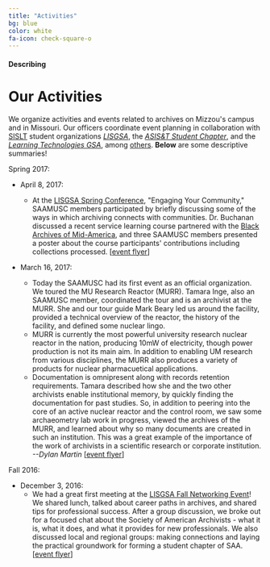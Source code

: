 ```yaml
---
title: "Activities"
bg: blue
color: white
fa-icon: check-square-o
---
```


#### Describing

# Our Activities

We organize activities and events related to archives on Mizzou's campus and in Missouri. Our officers coordinate event planning in collaboration with [SISLT](http://sislt.missouri.edu/student-groups/) student organizations *[LISGSA](https://orgsync.com/47098/chapter)*, the *[ASIS&T Student Chapter](https://orgsync.com/46996/chapter)*, and the *[Learning Technologies GSA](https://orgsync.com/79281/chapter)*, among [others](https://orgsync.com/47259/chapter). **Below** are some descriptive summaries!

Spring 2017:

- April 8, 2017:
  * At the [LISGSA Spring Conference](http://mulisgsa.blogspot.com/2017/02/coming-soon-5th-annual-lisgsa-conference.html), "Engaging Your Community," SAAMUSC members participated by briefly discussing some of the ways in which archiving connects with communities. Dr. Buchanan discussed a recent service learning course partnered with the [Black Archives of Mid-America](http://mulisgsa.blogspot.com/2017/02/looking-for-archives-experience-take.html), and three SAAMUSC members presented a poster about the course participants' contributions including collections processed. [[event flyer](/img/LISGSACon17.jpg)]

- March 16, 2017:
  * Today the SAAMUSC had its first event as an official organization. We toured the MU Research Reactor (MURR). Tamara Inge, also an SAAMUSC member, coordinated the tour and is an archivist at the MURR. She and our tour guide Mark Beary led us around the facility, provided a technical overview of the reactor, the history of the facility, and defined some nuclear lingo. 
  * MURR is currently the most powerful university research nuclear reactor in the nation, producing 10mW of electricity, though power production is not its main aim. In addition to enabling UM research from various disciplines, the MURR also produces a variety of products for nuclear pharmacuetical applications. 
  * Documentation is omnipresent along with records retention requirements. Tamara described how she and the two other archivists enable institutional memory, by quickly finding the documentation for past studies. So, in addition to peering into the core of an active nuclear reactor and the control room, we saw some archaeometry lab work in progress, viewed the archives of the MURR, and learned about why so many documents are created in such an institution. This was a great example of the importance of the work of archivists in a scientific research or corporate institution. *--Dylan Martin* [[event flyer](https://github.com/saamusc/saamusc.github.io/blob/master/img/SAAMUSCreactorTour.png)]
  
Fall 2016:

- December 3, 2016:
  * We had a great first meeting at the [LISGSA Fall Networking Event]()! We shared lunch, talked about career paths in archives, and shared tips for professional success. After a group discussion, we broke out for a focused chat about the Society of American Archivists - what it is, what it does, and what it provides for new professionals. We also discussed local and regional groups: making connections and laying the practical groundwork for forming a student chapter of SAA. [[event flyer](https://github.com/saamusc/saamusc.github.io/blob/master/img/LISGSA-Fall2016.jpg)]
